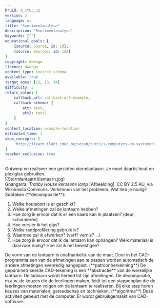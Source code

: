 ```yaml
---
hruid: m_ct03_32
version: 3
language: nl
title: "Sentimentanalyse"
description: "Sentimentanalyse"
keywords: [""]
educational_goals: [
    {source: Source, id: id}, 
    {source: Source2, id: id2}
]
copyright: dwengo
licence: dwengo
content_type: text/ct-schema
available: true
target_ages: [12, 13, 14]
difficulty: 3
return_value: {
    callback_url: callback-url-example,
    callback_schema: {
        att: test,
        att2: test2
    }
}
content_location: example-location
estimated_time: 1
skos_concepts: [
    'http://ilearn.ilabt.imec.be/vocab/curr1/s-computers-en-systemen'
]
teacher_exclusive: true
---
```


<context>
Ontwerp en realiseer een gesloten stormlantaarn. Je moet daarbij hout en plexiglas gebruiken.  <br>
![Stormlantaarn](lantaarn.jpg) <br>
    Gnangarra. <em>Tranby House kerosene lamp</em> [Afbeelding]. CC BY 2.5 AU, via Wikimedia Commons.
</div>
</context>
<decomposition>
Verkennen van het probleem. Wat heb je nodig? <br> Subtaken (**decompositie**):<br>
<ol>
    <li>Welke houtsoort is er geschikt?</li>
    <li>Welke afmetingen zal de lantaarn hebben?</li>
    <li>Hoe zorg ik ervoor dat ik er een kaars kan in plaatsen? (deur, scharnieren)   </li>
    <li>Hoe versier ik het glas?</li>
    <li>Welke randprofilering gebruik ik?</li>
    <li>Waarmee zal ik afwerken? (verf? vernis? ...) </li>
    <li>Hoe zorg ik ervoor dat ik de lantaarn kan ophangen? Welk materiaal is daarvoor nodig? Hoe zal ik het bevestigen? </li>
</ol>
</decomposition>
<patternRecognition>
De vorm van de lantaarn is onafhankelijk van de maat. Door in het CAD-programma een van de afmetingen aan te passen worden automatisch de andere afmetingen evenredig aangepast. (**patroonherkenning**)
</patternRecognition>
<abstraction>
De geparametriseerde CAD-tekening is een **abstractie** van de werkelijke lantaarn. De lantaarn wordt herleid tot zijn afmetingen. 
</abstraction>
<algorithms>
De decompositie, m.a.w. de keuzes die de leerlingen maken, leidt tot een stappenplan die de leerlingen moeten volgen om de lantaarn te realiseren. Bij elke stap horen keuzes van materialen, gereedschap en technieken. (**algoritme**) 
</algorithms>
<implementation>
Deze activiteit gebeurt met de computer. Er wordt gebruikgemaakt van CAD-software.
</implementation>

